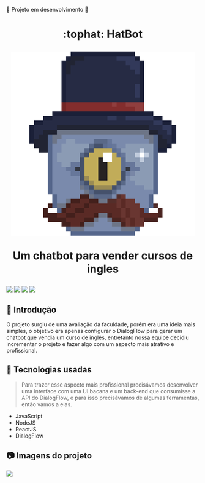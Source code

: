 :construction: Projeto em desenvolvimento :construction:

<h1 align="center">
  :tophat: HatBot
  <p></p>
  <p><img src="src/assets/botLogoPiscar.gif"></p>
  <p>Um chatbot para vender cursos de ingles</p>
</h1>

<p>
  <img src="https://img.shields.io/badge/NodeJs-v16.15-yellowgreen">
  <img src="https://img.shields.io/badge/ReactJs-v18.1-blue">
  <img src="https://img.shields.io/github/stars/josereia/Chatbot-A3?color=yellow">
  <img src="https://img.shields.io/github/forks/josereia/Chatbot-A3?color=lightgray">
</p>
  
## :scroll: Introdução

O projeto surgiu de uma avaliação da faculdade, porém era uma ideia mais simples, o objetivo era apenas configurar o DialogFlow para gerar um chatbot que vendia um curso de inglês, entretanto nossa equipe decidiu incrementar o projeto e fazer algo com um aspecto mais atrativo e profissional.

## 🧰 Tecnologias usadas
> Para trazer esse aspecto mais profissional precisávamos desenvolver uma interface com uma UI bacana e um back-end que consumisse a API do DialogFlow, e para isso precisávamos de algumas ferramentas, então vamos a elas.

- JavaScript 
- NodeJS 
- ReactJS 
- DialogFlow

## 📷 Imagens do projeto
  <img src="imagem.gif">
  <!-- aqui eu pensei em colocar umas img gerais do app, e abaixo um gif mostrando como o app funciona -- >
  
